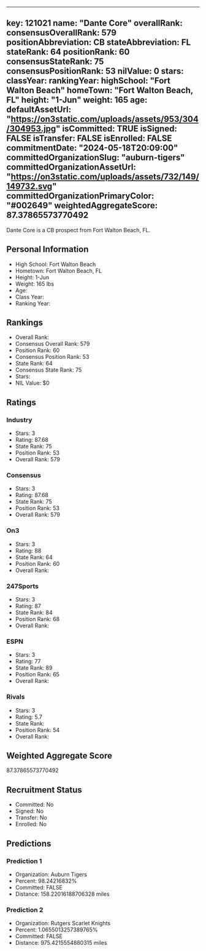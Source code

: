---
  key: 121021
  name: "Dante Core"
  overallRank: 
  consensusOverallRank: 579
  positionAbbreviation: CB
  stateAbbreviation: FL
  stateRank: 64
  positionRank: 60
  consensusStateRank: 75
  consensusPositionRank: 53
  nilValue: 0
  stars: 
  classYear: 
  rankingYear: 
  highSchool: "Fort Walton Beach"
  homeTown: "Fort Walton Beach, FL"
  height: "1-Jun"
  weight: 165
  age: 
  defaultAssetUrl: "https://on3static.com/uploads/assets/953/304/304953.jpg"
  isCommitted: TRUE
  isSigned: FALSE
  isTransfer: FALSE
  isEnrolled: FALSE
  commitmentDate: "2024-05-18T20:09:00"
  committedOrganizationSlug: "auburn-tigers"
  committedOrganizationAssetUrl: "https://on3static.com/uploads/assets/732/149/149732.svg"
  committedOrganizationPrimaryColor: "#002649"
  weightedAggregateScore: 87.37865573770492
  ---
  
  Dante Core is a CB prospect from Fort Walton Beach, FL.
  
  ## Personal Information
  - High School: Fort Walton Beach
  - Hometown: Fort Walton Beach, FL
  - Height: 1-Jun
  - Weight: 165 lbs
  - Age: 
  - Class Year: 
  - Ranking Year: 
  
  ## Rankings
  - Overall Rank: 
  - Consensus Overall Rank: 579
  - Position Rank: 60
  - Consensus Position Rank: 53
  - State Rank: 64
  - Consensus State Rank: 75
  - Stars: 
  - NIL Value: $0
  
  ## Ratings
  
  ### Industry
  - Stars: 3
  - Rating: 87.68
  - State Rank: 75
  - Position Rank: 53
  - Overall Rank: 579
  
  ### Consensus
  - Stars: 3
  - Rating: 87.68
  - State Rank: 75
  - Position Rank: 53
  - Overall Rank: 579
  
  ### On3
  - Stars: 3
  - Rating: 88
  - State Rank: 64
  - Position Rank: 60
  - Overall Rank: 
  
  ### 247Sports
  - Stars: 3
  - Rating: 87
  - State Rank: 84
  - Position Rank: 68
  - Overall Rank: 
  
  ### ESPN
  - Stars: 3
  - Rating: 77
  - State Rank: 89
  - Position Rank: 65
  - Overall Rank: 
  
  ### Rivals
  - Stars: 3
  - Rating: 5.7
  - State Rank: 
  - Position Rank: 54
  - Overall Rank: 
  
  ## Weighted Aggregate Score
  87.37865573770492
  
  ## Recruitment Status
  - Committed: No
  - Signed: No
  - Transfer: No
  - Enrolled: No
  
  
  
  ## Predictions
  
  ### Prediction 1
  - Organization: Auburn Tigers
  - Percent: 98.24216832%
  - Committed: FALSE
  - Distance: 158.22016188706328 miles
  
  ### Prediction 2
  - Organization: Rutgers Scarlet Knights
  - Percent: 1.0655013257389765%
  - Committed: FALSE
  - Distance: 975.4215554880315 miles
  